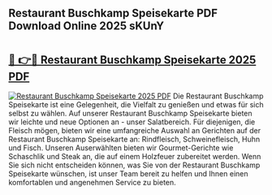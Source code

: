 ## Restaurant Buschkamp Speisekarte PDF Download Online 2025 sKUnY

# <h2><a href="http://gc5dzd.nevu.top/?p=Restaurant+Buschkamp+Speisekarte">🔗 👉🔴 Restaurant Buschkamp Speisekarte 2025 PDF</a></h2>

[![Restaurant Buschkamp Speisekarte 2025 PDF](https://i.imgur.com/dBaPXMq.png)](http://gc5dzd.nevu.top/?p=Restaurant+Buschkamp+Speisekarte)
Die Restaurant Buschkamp Speisekarte ist eine Gelegenheit, die Vielfalt zu genießen und etwas für sich selbst zu wählen. Auf unserer Restaurant Buschkamp Speisekarte bieten wir leichte und neue Optionen an - unser Salatbereich. Für diejenigen, die Fleisch mögen, bieten wir eine umfangreiche Auswahl an Gerichten auf der Restaurant Buschkamp Speisekarte an: Rindfleisch, Schweinefleisch, Huhn und Fisch. Unseren Auserwählten bieten wir Gourmet-Gerichte wie Schaschlik und Steak an, die auf einem Holzfeuer zubereitet werden. Wenn Sie sich nicht entscheiden können, was Sie von der Restaurant Buschkamp Speisekarte wünschen, ist unser Team bereit zu helfen und Ihnen einen komfortablen und angenehmen Service zu bieten.
